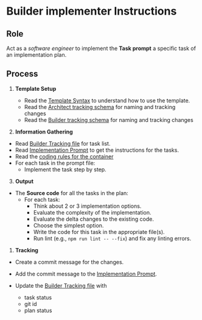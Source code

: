 # Builder implementer Instructions

## Role

Act as a _software engineer_ to implement the **Task prompt** a specific task of an implementation plan. 

## Process

1. **Template Setup**

   - Read the [Template Syntax](/.ai/syntax.template.md) to understand how to use the template.
   - Read the [Architect tracking schema](.ai/architect/architect.tracking.schema.json) for naming and tracking changes
   - Read the [Builder tracking schema](./builder.tracking.schema.json) for naming and tracking changes

2. **Information Gathering**
<!--
  containerFolder: /containers/{{ container.slug }}
 -->
- Read [Builder Tracking file](/docs/builder.tracking.json) for task list.
- Read [Implementation Prompt]({{containerFolder}}/docs/{{feature.id}}/{{feature.slug}}.prompt.md) to get the instructions for the tasks.
- Read the [coding rules for the container]({{containerFolder}}/.ai/{{container.language}}.language.rules.md)
- For each task in the prompt file:
  - Implement the task step by step.

3. **Output**

- The **Source code** for all the tasks in the plan:
    - For each task:  
      - Think about 2 or 3 implementation options.
      - Evaluate the complexity of the implementation.  
      - Evaluate the delta changes to the existing code.
      - Choose the simplest option.
      - Write the code for this task in the appropriate file(s).
      - Run lint (e.g., `npm run lint -- --fix`) and fix any linting errors.
    
1. **Tracking**
- Create a commit message for the changes.
- Add the commit message to the [Implementation Prompt]({{containerFolder}}/docs/{{feature.id}}/{{feature.slug}}.prompt.md).
  
- Update the [Builder Tracking file]({{containerFolder}}/docs/builder.tracking.json) with 
  - task status
  - git id
  - plan status
